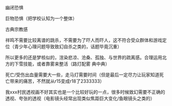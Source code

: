 幽闭恐惧

巨物恐惧（把学校认知为一个整体）

古典宗教感



祥鸣不需要比较离谱的跳杀，不需要为了吓人而吓人，这不符合受众群体和游戏定位（青少年心理问题导致致幻自杀之类的，话题毕竟沉重）

所以更多的还是梦核似的，渲染悲凉、沧桑、孤独、与世界的疏离感。合理运用北方的下雪技能，或者靠雾来整活（路灯配雾 典中典）

死亡/受伤出血量需要大一些，走马灯需要时间（但是最后一定尽力让玩家知道死亡带来的痛苦，不然就从r15变成r18了2333333）

我xxx村民透视画不好其实也是一个比较好玩的一点，很多时候致幻需要不正确的透视、夸张的透视（电影镜头经常出现类似焦距巨大变化/鱼眼镜头之类的）

